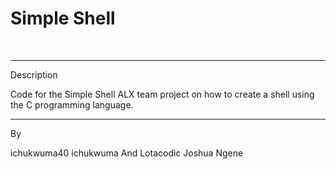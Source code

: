 # Simple Shell
<br>
<hr> Description

Code for the Simple Shell ALX team  project on how to create a shell using the C programming language.
<hr>
       By

ichukwuma40 ichukwuma
      And
Lotacodic Joshua Ngene
